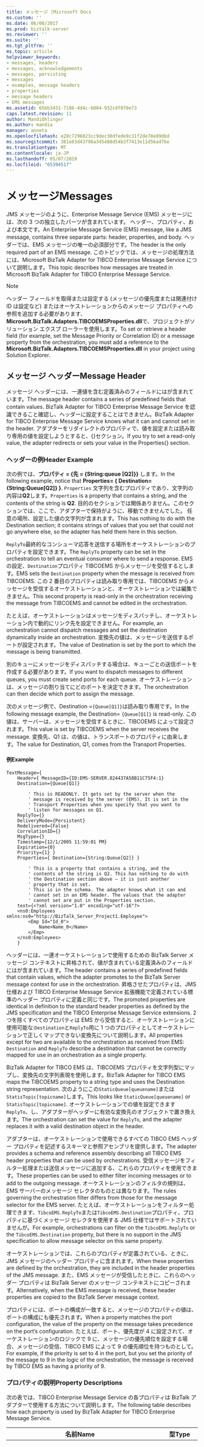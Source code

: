 ```yaml
---
title: メッセージ |Microsoft Docs
ms.custom: ''
ms.date: 06/08/2017
ms.prod: biztalk-server
ms.reviewer: ''
ms.suite: ''
ms.tgt_pltfrm: ''
ms.topic: article
helpviewer_keywords:
- messages, headers
- messages, acknowledgements
- messages, persisting
- messages
- examples, message headers
- properties
- message headers
- EMS messages
ms.assetid: 65bb3431-7186-4d4c-b004-932cdf070e73
caps.latest.revision: 11
author: MandiOhlinger
ms.author: mandia
manager: anneta
ms.openlocfilehash: e28c7296023cc9dec30dfede9c31f2de78e89dbd
ms.sourcegitcommit: 381e83d43796a345488d54b3f7413e11d56ad7be
ms.translationtype: MT
ms.contentlocale: ja-JP
ms.lasthandoff: 05/07/2019
ms.locfileid: "65394517"
---
```

# <a name="messages"></a><span data-ttu-id="c4ae5-102">メッセージ</span><span class="sxs-lookup"><span data-stu-id="c4ae5-102">Messages</span></span>
<span data-ttu-id="c4ae5-103">JMS メッセージのように、Enterprise Message Service (EMS) メッセージには、次の 3 つの独立したパーツが含まれています。 ヘッダー、プロパティ、および本文です。</span><span class="sxs-lookup"><span data-stu-id="c4ae5-103">An Enterprise Message Service (EMS) message, like a JMS message, contains three separate parts: header, properties, and body.</span></span> <span data-ttu-id="c4ae5-104">ヘッダーでは、EMS メッセージの唯一の必須部分です。</span><span class="sxs-lookup"><span data-stu-id="c4ae5-104">The header is the only required part of an EMS message.</span></span> <span data-ttu-id="c4ae5-105">このトピックでは、メッセージの処理方法には、Microsoft BizTalk Adapter for TIBCO Enterprise Message Service について説明します。</span><span class="sxs-lookup"><span data-stu-id="c4ae5-105">This topic describes how messages are treated in Microsoft BizTalk Adapter for TIBCO Enterprise Message Service.</span></span>  
  
> [!NOTE]
>  <span data-ttu-id="c4ae5-106">ヘッダー フィールドを取得または設定する (メッセージの優先度または関連付け ID は設定など) またはオーケストレーションからのメッセージ プロパティへの参照を追加する必要があります、 **Microsoft.BizTalk.Adapters.TIBCOEMSProperties.dll**で、プロジェクトがソリューション エクスプ ローラーを使用します。</span><span class="sxs-lookup"><span data-stu-id="c4ae5-106">To set or retrieve a header field (for example, set the Message Priority or Correlation ID) or a message property from the orchestration, you must add a reference to the **Microsoft.BizTalk.Adapters.TIBCOEMSProperties.dll** in your project using Solution Explorer.</span></span>  
  
## <a name="message-header"></a><span data-ttu-id="c4ae5-107">メッセージ ヘッダー</span><span class="sxs-lookup"><span data-stu-id="c4ae5-107">Message Header</span></span>  
 <span data-ttu-id="c4ae5-108">メッセージ ヘッダーには、一連値を含む定義済みのフィールドにはが含まれています。</span><span class="sxs-lookup"><span data-stu-id="c4ae5-108">The message header contains a series of predefined fields that contain values.</span></span> <span data-ttu-id="c4ae5-109">BizTalk Adapter for TIBCO Enterprise Message Service を認識できること確認し、ヘッダーに設定することはできません。</span><span class="sxs-lookup"><span data-stu-id="c4ae5-109">BizTalk Adapter for TIBCO Enterprise Message Service knows what it can and cannot set in the header.</span></span> <span data-ttu-id="c4ae5-110">アダプターをリダイレクトのプロパティで、値を設定または読み取り専用の値を設定しようとすると、{}セクション。</span><span class="sxs-lookup"><span data-stu-id="c4ae5-110">If you try to set a read-only value, the adapter redirects or sets your value in the Properties{} section.</span></span>  
  
### <a name="header-example"></a><span data-ttu-id="c4ae5-111">ヘッダーの例</span><span class="sxs-lookup"><span data-stu-id="c4ae5-111">Header Example</span></span>  
 <span data-ttu-id="c4ae5-112">次の例では、**プロパティ = {先 = {String:queue [Q2]}}** します。</span><span class="sxs-lookup"><span data-stu-id="c4ae5-112">In the following example, notice that **Properties= { Destination={String:Queue[Q2]} }**.</span></span> <span data-ttu-id="c4ae5-113">`Properties` 文字列を含むプロパティであり、文字列の内容は**Q2**します。</span><span class="sxs-lookup"><span data-stu-id="c4ae5-113">`Properties` is a property that contains a string, and the contents of the string is **Q2**.</span></span> <span data-ttu-id="c4ae5-114">目的のセクションでは関係ありません。このセクションでは、ここで、アダプターで保持がように、移動できませんでした。 任意の場所、設定した値の文字列が含まれます。</span><span class="sxs-lookup"><span data-stu-id="c4ae5-114">This has nothing to do with the Destination section; it contains strings of values that you set that could not go anywhere else, so the adapter has held them here in this section.</span></span>  
  
 <span data-ttu-id="c4ae5-115">`ReplyTo`最終的なコンシューマ応答を送信する場所をオーケストレーションのプロパティを設定できます。</span><span class="sxs-lookup"><span data-stu-id="c4ae5-115">The `ReplyTo` property can be set in the orchestration to tell an eventual consumer where to send a response.</span></span> <span data-ttu-id="c4ae5-116">EMS の設定、`Destination`プロパティ TIBCOEMS からメッセージを受信するとします。</span><span class="sxs-lookup"><span data-stu-id="c4ae5-116">EMS sets the `Destination` property when the message is received from TIBCOEMS.</span></span> <span data-ttu-id="c4ae5-117">この 2 番目のプロパティは読み取り専用では、TIBCOEMS からメッセージを受信するオーケストレーションと、オーケストレーションでは編集できません。</span><span class="sxs-lookup"><span data-stu-id="c4ae5-117">This second property is read-only in the orchestration receiving the message from TIBCOEMS and cannot be edited in the orchestration.</span></span>  
  
 <span data-ttu-id="c4ae5-118">たとえば、オーケストレーションはメッセージをディスパッチし、オーケストレーション内で動的にリンク先を設定できません。</span><span class="sxs-lookup"><span data-stu-id="c4ae5-118">For example, an orchestration cannot dispatch messages and set the destination dynamically inside an orchestration.</span></span> <span data-ttu-id="c4ae5-119">変換先の値は、メッセージを送信するポートが設定されます。</span><span class="sxs-lookup"><span data-stu-id="c4ae5-119">The value of Destination is set by the port to which the message is being transmitted.</span></span>  
  
 <span data-ttu-id="c4ae5-120">別のキューにメッセージをディスパッチする場合は、キューごとの送信ポートを作成する必要があります。</span><span class="sxs-lookup"><span data-stu-id="c4ae5-120">If you want to dispatch messages to different queues, you must create send ports for each queue.</span></span> <span data-ttu-id="c4ae5-121">オーケストレーションは、メッセージの割り当てにどのポートを決定できます。</span><span class="sxs-lookup"><span data-stu-id="c4ae5-121">The orchestration can then decide which port to assign the message.</span></span>  
  
 <span data-ttu-id="c4ae5-122">次のメッセージ例で、Destination =`{Queue[Q1]}`は読み取り専用です。</span><span class="sxs-lookup"><span data-stu-id="c4ae5-122">In the following message example, the Destination= `{Queue[Q1]}` is read-only.</span></span> <span data-ttu-id="c4ae5-123">この値は、サーバーは、メッセージを受信するときに、TIBCOEMS によって設定されます。</span><span class="sxs-lookup"><span data-stu-id="c4ae5-123">This value is set by TIBCOEMS when the server receives the message.</span></span> <span data-ttu-id="c4ae5-124">変換先、Q1 は、の値は、トランスポートのプロパティに由来します。</span><span class="sxs-lookup"><span data-stu-id="c4ae5-124">The value for Destination, Q1, comes from the Transport Properties.</span></span>  
  
#### <a name="example"></a><span data-ttu-id="c4ae5-125">例</span><span class="sxs-lookup"><span data-stu-id="c4ae5-125">Example</span></span>  
  
```  
TextMessage={   
    Header={ MessageID={ID:EMS-SERVER.824437A58B11C75F4:1}   
    Destination={Queue[Q1]}   
  
        ' This is READONLY. It gets set by the server when the  
        ' message is received by the server (EMS). It is set in the  
        ' Transport Properties when you specify that you want to  
        ' listen for messages on Q1.  
    ReplyTo={}   
    DeliveryMode={Persistent}   
    Redelivered={False}   
    CorrelationID={}   
    MsgType={}   
    Timestamp={12/1/2005 11:59:01 PM}   
    Expiration={0}   
    Priority={1} }   
    Properties={ Destination={String:Queue[Q2]} }   
  
        ' This is a property that contains a string, and the   
        ' contents of the string is Q2. This has nothing to do with  
        ' the Destination section above – it is just another   
        ' property that is set.   
        ' This is in the schema. The adapter knows what it can and   
        ' cannot set in an EMS header. The values that the adapter   
        ' cannot set are put in the Properties section.   
    text={<?xml version="1.0" encoding="utf-16"?>  
    <ns0:Employees xmlns:ns0="http://BizTalk_Server_Project1.Employee">  
        <Emp Id="Id_0">  
            Name>Name_0</Name>  
        </Emp>  
    </ns0:Employees>  
    }  
```  
  
 <span data-ttu-id="c4ae5-126">ヘッダーには、一連オーケストレーションで使用するための BizTalk Server メッセージ コンテキストに昇格されて、値が含まれている定義済みのフィールドにはが含まれています。</span><span class="sxs-lookup"><span data-stu-id="c4ae5-126">The header contains a series of predefined fields that contain values, which the adapter promotes to the BizTalk Server message context for use in the orchestration.</span></span> <span data-ttu-id="c4ae5-127">昇格させたプロパティは、JMS 仕様および TIBCO Enterprise Message Service 拡張機能で定義されている標準のヘッダー プロパティに定義と同じです。</span><span class="sxs-lookup"><span data-stu-id="c4ae5-127">The promoted properties are identical in definition to the standard header properties as defined by the JMS specification and the TIBCO Enterprise Message Service extensions.</span></span> <span data-ttu-id="c4ae5-128">2 つを除くすべてのプロパティは EMS から受信すると、オーケストレーションに使用可能な:`Destination`と`ReplyTo`用に 1 つのプロパティとしてオーケストレーションで正しくマップできない変換先について説明します。</span><span class="sxs-lookup"><span data-stu-id="c4ae5-128">All properties except for two are available to the orchestration as received from EMS: `Destination` and `ReplyTo` describe a destination that cannot be correctly mapped for use in an orchestration as a single property.</span></span>  
  
 <span data-ttu-id="c4ae5-129">BizTalk Adapter for TIBCO EMS は、TIBCOEMS プロパティを文字列型にマップし、変換先の文字列表現を使用します。</span><span class="sxs-lookup"><span data-stu-id="c4ae5-129">BizTalk Adapter for TIBCO EMS maps the TIBCOEMS property to a string type and uses the Destination string representation.</span></span> <span data-ttu-id="c4ae5-130">次のようにこの`StaticQueue[queuename]`または`StatisTopic[topicname]`します。</span><span class="sxs-lookup"><span data-stu-id="c4ae5-130">This looks like `StaticQueue[queuename]` or `StatisTopic[topicname]`.</span></span> <span data-ttu-id="c4ae5-131">オーケストレーションでの値を設定できます`ReplyTo`、し、アダプターがヘッダーに有効な変換先のオブジェクトで置き換えます。</span><span class="sxs-lookup"><span data-stu-id="c4ae5-131">The orchestration can set the value for `ReplyTo`, and the adapter replaces it with a valid destination object in the header.</span></span>  
  
 <span data-ttu-id="c4ae5-132">アダプターは、オーケストレーションで使用できるすべての TIBCO EMS ヘッダー プロパティを記述するスキーマと参照アセンブリを提供します。</span><span class="sxs-lookup"><span data-stu-id="c4ae5-132">The adapter provides a schema and reference assembly describing all TIBCO EMS header properties that can be used by orchestrations.</span></span> <span data-ttu-id="c4ae5-133">受信メッセージをフィルター処理または送信メッセージに追加する、これらのプロパティを使用できます。</span><span class="sxs-lookup"><span data-stu-id="c4ae5-133">These properties can be used to either filter incoming messages or to add to the outgoing message.</span></span> <span data-ttu-id="c4ae5-134">オーケストレーションのフィルタの規則は、EMS サーバーのメッセージ セレクタのものとは異なります。</span><span class="sxs-lookup"><span data-stu-id="c4ae5-134">The rules governing the orchestration filter differs from those for the message selector for the EMS server.</span></span> <span data-ttu-id="c4ae5-135">たとえば、オーケストレーションをフィルター処理できます、`TibcoEMS.ReplyTo`または`TibcoEMS.Destination`プロパティ、プロパティに基づくメッセージ セレクタを使用する JMS 仕様ではサポートされていませんが。</span><span class="sxs-lookup"><span data-stu-id="c4ae5-135">For example, orchestrations can filter on the `TibcoEMS.ReplyTo` or the `TibcoEMS.Destination` property, but there is no support in the JMS specification to allow message selector on this same property.</span></span>  
  
 <span data-ttu-id="c4ae5-136">オーケストレーションでは、これらのプロパティが定義されている、ときに、JMS メッセージのヘッダー プロパティに含まれます。</span><span class="sxs-lookup"><span data-stu-id="c4ae5-136">When these properties are defined by the orchestration, they are included in the header properties of the JMS message.</span></span> <span data-ttu-id="c4ae5-137">また、EMS メッセージが受信したときに、これらのヘッダー プロパティは BizTalk Server のメッセージ コンテキストにコピーされます。</span><span class="sxs-lookup"><span data-stu-id="c4ae5-137">Alternatively, when the EMS message is received, these header properties are copied to the BizTalk Server message context.</span></span>  
  
 <span data-ttu-id="c4ae5-138">プロパティには、ポートの構成が一致すると、メッセージのプロパティの値は、ポートの構成にも優先されます。</span><span class="sxs-lookup"><span data-stu-id="c4ae5-138">When a property matches the port configuration, the value of the property on the message takes precedence on the port’s configuration.</span></span> <span data-ttu-id="c4ae5-139">たとえば、ポート、優先度が 4 に設定されて、オーケストレーションのロジックで 9 に、メッセージの優先順位を設定する場合、メッセージの受信、TIBCO EMS によって 9 の優先順位を持つものとして。</span><span class="sxs-lookup"><span data-stu-id="c4ae5-139">For example, if the priority is set to 4 in the port, but you set the priority of the message to 9 in the logic of the orchestration, the message is received by TIBCO EMS as having a priority of 9.</span></span>  
  
### <a name="property-descriptions"></a><span data-ttu-id="c4ae5-140">プロパティの説明</span><span class="sxs-lookup"><span data-stu-id="c4ae5-140">Property Descriptions</span></span>  
 <span data-ttu-id="c4ae5-141">次の表では、TIBCO Enterprise Message Service の各プロパティは BizTalk アダプターで使用する方法について説明します。</span><span class="sxs-lookup"><span data-stu-id="c4ae5-141">The following table describes how each property is used by BizTalk Adapter for TIBCO Enterprise Message Service.</span></span>  
  
|<span data-ttu-id="c4ae5-142">名前</span><span class="sxs-lookup"><span data-stu-id="c4ae5-142">Name</span></span>|<span data-ttu-id="c4ae5-143">型</span><span class="sxs-lookup"><span data-stu-id="c4ae5-143">Type</span></span>|<span data-ttu-id="c4ae5-144">説明</span><span class="sxs-lookup"><span data-stu-id="c4ae5-144">Description</span></span>|  
|----------|----------|-----------------|  
|<span data-ttu-id="c4ae5-145">TibcoEMS.MessageID</span><span class="sxs-lookup"><span data-stu-id="c4ae5-145">TibcoEMS.MessageID</span></span>|<span data-ttu-id="c4ae5-146">string</span><span class="sxs-lookup"><span data-stu-id="c4ae5-146">string</span></span>|<span data-ttu-id="c4ae5-147">送信呼び出しでは、各メッセージに一意の ID を割り当てるし、ヘッダーに記録します。</span><span class="sxs-lookup"><span data-stu-id="c4ae5-147">Sending calls assign a unique ID to each message and record it in the header.</span></span><br /><br /> <span data-ttu-id="c4ae5-148">すべてのメッセージ ID の値は、3 文字のプレフィックス ID (これは、この目的のため予約されています) を起動します。</span><span class="sxs-lookup"><span data-stu-id="c4ae5-148">All message ID values start with the three-character prefix ID (which is reserved for this purpose).</span></span><br /><br /> <span data-ttu-id="c4ae5-149">読み取り専用。</span><span class="sxs-lookup"><span data-stu-id="c4ae5-149">Read-only.</span></span> <span data-ttu-id="c4ae5-150">値を変更しても、メッセージには影響しません。</span><span class="sxs-lookup"><span data-stu-id="c4ae5-150">Changing the value does not affect the message.</span></span>|  
|<span data-ttu-id="c4ae5-151">TibcoEMS.Timestamp</span><span class="sxs-lookup"><span data-stu-id="c4ae5-151">TibcoEMS.Timestamp</span></span>|<span data-ttu-id="c4ae5-152">long</span><span class="sxs-lookup"><span data-stu-id="c4ae5-152">long</span></span>|<span data-ttu-id="c4ae5-153">ヘッダーに UTC タイムスタンプ呼び出しレコードを送信します。</span><span class="sxs-lookup"><span data-stu-id="c4ae5-153">Sending calls record a UTC timestamp in the header.</span></span> <span data-ttu-id="c4ae5-154">これは、おおよその時間、サーバーがメッセージを受け入れることを示します。</span><span class="sxs-lookup"><span data-stu-id="c4ae5-154">This indicates the approximate time that the server accepted the message.</span></span><br /><br /> <span data-ttu-id="c4ae5-155">値が 1970 年 1 月 1 日以降はミリ秒単位</span><span class="sxs-lookup"><span data-stu-id="c4ae5-155">The value is in milliseconds since January 1, 1970</span></span><br /><br /> <span data-ttu-id="c4ae5-156">読み取り専用。</span><span class="sxs-lookup"><span data-stu-id="c4ae5-156">Read-only.</span></span> <span data-ttu-id="c4ae5-157">値を変更しても、メッセージには影響しません。</span><span class="sxs-lookup"><span data-stu-id="c4ae5-157">Changing the value does not affect the message.</span></span>|  
|<span data-ttu-id="c4ae5-158">TibcoEMS.Redelivered</span><span class="sxs-lookup"><span data-stu-id="c4ae5-158">TibcoEMS.Redelivered</span></span>|<span data-ttu-id="c4ae5-159">boolean</span><span class="sxs-lookup"><span data-stu-id="c4ae5-159">boolean</span></span>|<span data-ttu-id="c4ae5-160">サーバーは、メッセージが前に配信されたメッセージを複製するかどうかを示すヘッダーを設定します。</span><span class="sxs-lookup"><span data-stu-id="c4ae5-160">The server sets the header to indicate whether a message might duplicate a previously delivered message:</span></span><br /><br /> <span data-ttu-id="c4ae5-161">-false-サーバーが、以前にコンシューマーに対してこのメッセージの配信は試行されません。</span><span class="sxs-lookup"><span data-stu-id="c4ae5-161">-   false—The server has not previously tried to deliver this message to the consumer.</span></span><br /><span data-ttu-id="c4ae5-162">-true-可能性がありますが、保証されていないが、コンシューマーにこのメッセージを配信しようとして、サーバーが以前に、コンシューマーでは、適切な受信確認は返されませんでした。</span><span class="sxs-lookup"><span data-stu-id="c4ae5-162">-   true—It is likely, but not guaranteed, that the server has previously tried to deliver this message to the consumer, but the consumer did not return timely acknowledgement.</span></span><br /><br /> <span data-ttu-id="c4ae5-163">読み取り専用。</span><span class="sxs-lookup"><span data-stu-id="c4ae5-163">Read-only.</span></span> <span data-ttu-id="c4ae5-164">値を変更しても、メッセージには影響しません。</span><span class="sxs-lookup"><span data-stu-id="c4ae5-164">Changing the value does not affect the message.</span></span>|  
|<span data-ttu-id="c4ae5-165">TibcoEMS.Destination</span><span class="sxs-lookup"><span data-stu-id="c4ae5-165">TibcoEMS.Destination</span></span>|<span data-ttu-id="c4ae5-166">string</span><span class="sxs-lookup"><span data-stu-id="c4ae5-166">string</span></span>|<span data-ttu-id="c4ae5-167">このヘッダーで、メッセージの送信先 (キューまたはトピック) 呼び出しレコードを送信します。</span><span class="sxs-lookup"><span data-stu-id="c4ae5-167">Sending calls record the destination (queue or topic) of the message in this header.</span></span> <span data-ttu-id="c4ae5-168">形式は、適合変換先から文字列。</span><span class="sxs-lookup"><span data-stu-id="c4ae5-168">The format is adapted from a destination to a string.</span></span> <span data-ttu-id="c4ae5-169">以前は、形式が説明します。</span><span class="sxs-lookup"><span data-stu-id="c4ae5-169">The format is previously described.</span></span><br /><br /> <span data-ttu-id="c4ae5-170">読み取り専用。</span><span class="sxs-lookup"><span data-stu-id="c4ae5-170">Read-only.</span></span> <span data-ttu-id="c4ae5-171">値を変更しても、メッセージには影響しません。</span><span class="sxs-lookup"><span data-stu-id="c4ae5-171">Changing the value does not affect the message.</span></span>|  
|<span data-ttu-id="c4ae5-172">TibcoEMS.DeliveryMode</span><span class="sxs-lookup"><span data-stu-id="c4ae5-172">TibcoEMS.DeliveryMode</span></span>|<span data-ttu-id="c4ae5-173">string</span><span class="sxs-lookup"><span data-stu-id="c4ae5-173">string</span></span>|<span data-ttu-id="c4ae5-174">2 つの値があります。PERSISTENT と NON-PERSISTENT です。</span><span class="sxs-lookup"><span data-stu-id="c4ae5-174">Has two possible values: PERSISTENT and NON-PERSISTENT.</span></span> <span data-ttu-id="c4ae5-175">既定値は、永続的なモードです。</span><span class="sxs-lookup"><span data-stu-id="c4ae5-175">Default value is PERSISTENT mode.</span></span><br /><br /> <span data-ttu-id="c4ae5-176">アダプターは、BizTalk Server に送信されるメッセージの受信確認を行う前に、EMS サーバーからの受信確認を待機します。</span><span class="sxs-lookup"><span data-stu-id="c4ae5-176">The adapter waits for an acknowledgement from the EMS server before acknowledging the message sent to BizTalk Server.</span></span> <span data-ttu-id="c4ae5-177">このヘッダーのプロパティとポートの構成項目は、EMS は、アダプターにこの受信確認を送信し、メッセージ送信の信頼性の制御にかかる時間を制御します。</span><span class="sxs-lookup"><span data-stu-id="c4ae5-177">This header property and port configuration item controls the time EMS takes to send this acknowledgement to the adapter and control the reliability of message transmission.</span></span><br /><br /> <span data-ttu-id="c4ae5-178">PERSISTENT 配信モードを使用して、EMS サーバーが、メッセージは、EMS サーバーで正常に保存するまでに待機します。</span><span class="sxs-lookup"><span data-stu-id="c4ae5-178">Using PERSISTENT delivery mode—the EMS server waits until the message is successfully persisted in the EMS server.</span></span> <span data-ttu-id="c4ae5-179">このアクションは、メッセージがキューに到着したことを保証します。</span><span class="sxs-lookup"><span data-stu-id="c4ae5-179">This action guarantees that the message has arrived in the queue.</span></span> <span data-ttu-id="c4ae5-180">PERSISTENT モードの配信を使用する場合は、次を考慮してください。</span><span class="sxs-lookup"><span data-stu-id="c4ae5-180">When you use PERSISTENT mode delivery, consider the following:</span></span><br /><br /> <span data-ttu-id="c4ae5-181">メッセージが大きいほど、長く、送信されると、メッセージを考慮する BizTalk Server がかかります。</span><span class="sxs-lookup"><span data-stu-id="c4ae5-181">The larger the messages, the longer it takes for BizTalk Server to consider the message as sent.</span></span><br /><br /> <span data-ttu-id="c4ae5-182">NON-PERSISTENT モードを使用して、EMS サーバーは、メッセージを保持する前に受信確認を返します。</span><span class="sxs-lookup"><span data-stu-id="c4ae5-182">Using NON-PERSISTENT mode—the EMS server returns the acknowledgement before persisting the message.</span></span> <span data-ttu-id="c4ae5-183">エラーが、EMS サーバーで発生する場合は、BizTalk Server から正常に送信されたと見なされると、メッセージが失われます。</span><span class="sxs-lookup"><span data-stu-id="c4ae5-183">If a failure were to occur with the EMS server, the message might be lost when it is considered successfully sent by BizTalk Server.</span></span>|  
|<span data-ttu-id="c4ae5-184">TibcoEMS.Expiration</span><span class="sxs-lookup"><span data-stu-id="c4ae5-184">TibcoEMS.Expiration</span></span>|<span data-ttu-id="c4ae5-185">long</span><span class="sxs-lookup"><span data-stu-id="c4ae5-185">long</span></span>|<span data-ttu-id="c4ae5-186">有効期限の前に、メッセージが存在する時間の長さ。</span><span class="sxs-lookup"><span data-stu-id="c4ae5-186">Length of time that the message will live before expiration.</span></span> <span data-ttu-id="c4ae5-187">かどうかは 0 に設定すると、メッセージは期限切れになりません。</span><span class="sxs-lookup"><span data-stu-id="c4ae5-187">If set to 0, message does not expire.</span></span><br /><br /> <span data-ttu-id="c4ae5-188">Time to live は、ミリ秒単位で指定されます。</span><span class="sxs-lookup"><span data-stu-id="c4ae5-188">The time-to-live is specified in milliseconds.</span></span>|  
|<span data-ttu-id="c4ae5-189">TibcoEMS.Priority</span><span class="sxs-lookup"><span data-stu-id="c4ae5-189">TibcoEMS.Priority</span></span>|<span data-ttu-id="c4ae5-190">ssNoversion</span><span class="sxs-lookup"><span data-stu-id="c4ae5-190">int</span></span>|<span data-ttu-id="c4ae5-191">通常、または優先としてメッセージの優先度を定義するのにには、順位付け、0 から 9 までの数値を使用します。</span><span class="sxs-lookup"><span data-stu-id="c4ae5-191">Uses a numeric ranking, between 0 and 9, to define message priority as normal or expedited.</span></span> <span data-ttu-id="c4ae5-192">数字が大きくなるほど、優先順位が高い。</span><span class="sxs-lookup"><span data-stu-id="c4ae5-192">Larger numbers represent higher priority.</span></span>|  
|<span data-ttu-id="c4ae5-193">TibcoEMS.CorrolationID</span><span class="sxs-lookup"><span data-stu-id="c4ae5-193">TibcoEMS.CorrolationID</span></span>|<span data-ttu-id="c4ae5-194">string</span><span class="sxs-lookup"><span data-stu-id="c4ae5-194">string</span></span>|<span data-ttu-id="c4ae5-195">要求メッセージに応答メッセージのリンクなどのメッセージをリンクするために使用します。</span><span class="sxs-lookup"><span data-stu-id="c4ae5-195">Can be used to link messages, such as linking a response message to a request message.</span></span><br /><br /> <span data-ttu-id="c4ae5-196">これと同じ値は、通常、`EMS.JMSMessageID`します。</span><span class="sxs-lookup"><span data-stu-id="c4ae5-196">Usually this is the same value as the `EMS.JMSMessageID`.</span></span> <span data-ttu-id="c4ae5-197">通常はと共に使用、`EMS.JMSReplyTo`プロパティ。</span><span class="sxs-lookup"><span data-stu-id="c4ae5-197">This is usually used together with the `EMS.JMSReplyTo` property.</span></span>|  
|<span data-ttu-id="c4ae5-198">TibcoEMS.ReplyTo</span><span class="sxs-lookup"><span data-stu-id="c4ae5-198">TibcoEMS.ReplyTo</span></span>|<span data-ttu-id="c4ae5-199">string</span><span class="sxs-lookup"><span data-stu-id="c4ae5-199">string</span></span>|<span data-ttu-id="c4ae5-200">メッセージの返信を送信する宛先。</span><span class="sxs-lookup"><span data-stu-id="c4ae5-200">A destination to which a message reply should be sent.</span></span> <span data-ttu-id="c4ae5-201">形式のと同じですが、`EMS.JMSDestination`とポートの構成もできます。</span><span class="sxs-lookup"><span data-stu-id="c4ae5-201">Format is identical to the `EMS.JMSDestination` and also the port's configuration.</span></span>|  
|<span data-ttu-id="c4ae5-202">TibcoEMS.Type</span><span class="sxs-lookup"><span data-stu-id="c4ae5-202">TibcoEMS.Type</span></span>|<span data-ttu-id="c4ae5-203">string</span><span class="sxs-lookup"><span data-stu-id="c4ae5-203">string</span></span>|<span data-ttu-id="c4ae5-204">メッセージの種類 (テキスト、バイト、文字列など) については説明しません。</span><span class="sxs-lookup"><span data-stu-id="c4ae5-204">Does not describe the message type (text, byte, string …).</span></span><br /><br /> <span data-ttu-id="c4ae5-205">一部の JMS プロバイダでは、メッセージ リポジトリを使用して、メッセージの種類の定義を格納します。</span><span class="sxs-lookup"><span data-stu-id="c4ae5-205">Some JMS providers use a message repository to store message type definitions.</span></span> <span data-ttu-id="c4ae5-206">クライアント プログラムは、リポジトリ内の定義を参照するには、このフィールドに値を格納することができます。</span><span class="sxs-lookup"><span data-stu-id="c4ae5-206">Client programs can store a value in this field to reference a definition in the repository.</span></span> <span data-ttu-id="c4ae5-207">EMS では、このヘッダーをサポートしますが、これを使用しません。</span><span class="sxs-lookup"><span data-stu-id="c4ae5-207">EMS supports this header but does not use it.</span></span><br /><br /> <span data-ttu-id="c4ae5-208">JMS 仕様では、標準のメッセージ定義リポジトリは定義しませんもはメッセージの種類の定義の名前付けポリシーを定義します。</span><span class="sxs-lookup"><span data-stu-id="c4ae5-208">The JMS specification does not define a standard message definition repository, nor does it define a naming policy for message type definitions.</span></span><br /><br /> <span data-ttu-id="c4ae5-209">一部のプロバイダーでは、アプリケーション メッセージごとにメッセージの種類の定義が必要です。</span><span class="sxs-lookup"><span data-stu-id="c4ae5-209">Some providers require message type definitions for each application message.</span></span> <span data-ttu-id="c4ae5-210">このようなプロバイダーとの互換性を保証するためにクライアント プログラムは、クライアント アプリケーションがそれを使用しない場合でも、このヘッダーを設定できます。</span><span class="sxs-lookup"><span data-stu-id="c4ae5-210">To guarantee compatibility with such providers, client programs can set this header, even if the client application does not use it.</span></span><br /><br /> <span data-ttu-id="c4ae5-211">移植性を保証するためにクライアントは、(リテラル) ではなくシンボリック値では、このヘッダーを設定して、プロバイダのリポジトリに一致するように構成します。</span><span class="sxs-lookup"><span data-stu-id="c4ae5-211">To guarantee portability, clients can set this header with symbolic values (instead of literals), and configure them to match the provider's repository.</span></span>|  
  
## <a name="properties"></a><span data-ttu-id="c4ae5-212">プロパティ</span><span class="sxs-lookup"><span data-stu-id="c4ae5-212">Properties</span></span>  
 <span data-ttu-id="c4ae5-213">インテグレータは、JMS メッセージのプロパティの一部に、プロパティを追加するまで、BizTalk Server メッセージ コンテキストに昇格するプロパティのセットを定義できます。</span><span class="sxs-lookup"><span data-stu-id="c4ae5-213">The integrator can define a set of properties to promote to the BizTalk Server message context, after which the properties are added to the properties part of the JMS message.</span></span> <span data-ttu-id="c4ae5-214">インテグレータは、スキーマの作成中に、プロパティの型を定義するときに行われます。</span><span class="sxs-lookup"><span data-stu-id="c4ae5-214">The integrator takes care when defining the type of the property while it is creating the schema.</span></span> <span data-ttu-id="c4ae5-215">メッセージ セレクタでこのプロパティの値を使用する場合、特定の操作は、プロパティの型に応じて有効です。</span><span class="sxs-lookup"><span data-stu-id="c4ae5-215">If this property value is used in a message selector, certain operations are valid depending on the type of the property.</span></span> <span data-ttu-id="c4ae5-216">たとえば、メッセージ セレクタ**myMessageProperty > 5**は整数値として、プロパティを定義する必要があり、アダプターでは、値を整数値としてメッセージに使用すると、します。</span><span class="sxs-lookup"><span data-stu-id="c4ae5-216">For example, if a message selector **myMessageProperty > 5** is used, the property must be defined as an integer value, and the adapter puts the value in the message as an integer value.</span></span> <span data-ttu-id="c4ae5-217">昇格させるプロパティ、プロパティ名は、先頭が EMSX で始まる必要があります。</span><span class="sxs-lookup"><span data-stu-id="c4ae5-217">For the properties to be promoted, the property names must start with EMSX.</span></span> <span data-ttu-id="c4ae5-218">定義済みプロパティと同じ名前もありませんが、必要です。</span><span class="sxs-lookup"><span data-stu-id="c4ae5-218">They must also not have the same name as the predefined properties.</span></span>  
  
 <span data-ttu-id="c4ae5-219">BizTalk Adapter for TIBCO Enterprise Message Service は、このセクションに表示できる EMS 固有および JMS 固有のプロパティを宣言するスキーマと、アセンブリを提供します。</span><span class="sxs-lookup"><span data-stu-id="c4ae5-219">BizTalk Adapter for TIBCO Enterprise Message Service provides a schema and assembly, which declare the EMS- and JMS-specific properties that can appear in this section.</span></span> <span data-ttu-id="c4ae5-220">これらを拡張、除外を含めることができます。</span><span class="sxs-lookup"><span data-stu-id="c4ae5-220">These can be augmented to include any omissions.</span></span> <span data-ttu-id="c4ae5-221">メッセージのコンテキストで参照されるすべての EMSX プロパティは、EMS メッセージのメッセージ プロパティ セクションに格納されます。</span><span class="sxs-lookup"><span data-stu-id="c4ae5-221">All EMSX properties referenced in the message context are put in the message property section of the EMS message.</span></span> <span data-ttu-id="c4ae5-222">詳細については、TIBCO EMS のユーザー ガイドを参照してください。</span><span class="sxs-lookup"><span data-stu-id="c4ae5-222">For more information, see the TIBCO EMS Users Guide.</span></span>  
  
## <a name="body"></a><span data-ttu-id="c4ae5-223">本文</span><span class="sxs-lookup"><span data-stu-id="c4ae5-223">Body</span></span>  
 <span data-ttu-id="c4ae5-224">EMS は、JMS 仕様に列挙されたすべてのメッセージをサポートしています: テキスト、バイト、ストリーム、マップ、およびオブジェクト。</span><span class="sxs-lookup"><span data-stu-id="c4ae5-224">EMS supports all messages enumerated in the JMS specification: text, byte, stream, map, and object.</span></span> <span data-ttu-id="c4ae5-225">BizTalk Adapter for TIBCO EMS は、テキスト メッセージの種類のみをサポートします。</span><span class="sxs-lookup"><span data-stu-id="c4ae5-225">The BizTalk Adapter for TIBCO EMS supports only the text message type.</span></span>  
  
 <span data-ttu-id="c4ae5-226">JMS では、テキスト タイプのメッセージが XML 形式の本文を含めることは必要ありません。</span><span class="sxs-lookup"><span data-stu-id="c4ae5-226">JMS does not require that messages of type text contain XML-formatted bodies.</span></span> <span data-ttu-id="c4ae5-227">アダプターがメッセージの本文を処理しません提供されている[!INCLUDE[btsBizTalkServerNoVersion](../includes/btsbiztalkservernoversion-md.md)]受信するとします。</span><span class="sxs-lookup"><span data-stu-id="c4ae5-227">The adapter does not process the body of the message; it is provided to [!INCLUDE[btsBizTalkServerNoVersion](../includes/btsbiztalkservernoversion-md.md)] as received.</span></span>  <span data-ttu-id="c4ae5-228">そのため、BizTalk にアダプターによって送信されたメッセージ可能性がありますとして解析されない XML データ。</span><span class="sxs-lookup"><span data-stu-id="c4ae5-228">Therefore, messages submitted to BizTalk by the adapter may not always parse as XML data.</span></span>  
  
## <a name="persistent-messages"></a><span data-ttu-id="c4ae5-229">永続的なメッセージ</span><span class="sxs-lookup"><span data-stu-id="c4ae5-229">Persistent Messages</span></span>  
 <span data-ttu-id="c4ae5-230">メッセージは、サブスクライバーに正確に 1 回限りの配信を保証するために、EMS サーバー上に保存することができます。ただし、アダプターのパフォーマンスに大きな影響を与えることがこのできます。</span><span class="sxs-lookup"><span data-stu-id="c4ae5-230">Messages can be persisted on the EMS server to guarantee exactly one-time delivery to a subscriber; however, this can have a significant impact on the adapter's performance.</span></span> <span data-ttu-id="c4ae5-231">メッセージを送信するときに、EMS では、ローカル ストレージに、メッセージをアダプターにメッセージの受信確認の前に格納します。</span><span class="sxs-lookup"><span data-stu-id="c4ae5-231">When you send messages, EMS stores the message in local storage before acknowledging reception of the message to the adapter.</span></span> <span data-ttu-id="c4ae5-232">ポートによって処理されるすべてのメッセージまたはオーケストレーションでは、メッセージごとに、このプロパティを設定することができます。</span><span class="sxs-lookup"><span data-stu-id="c4ae5-232">You can set this property on a per-message basis in the orchestration or for all messages processed by the port.</span></span>  
  
 <span data-ttu-id="c4ae5-233">受信側の側面からないトピックにサブスクライブしている場合、アダプターがメッセージをミスすることができます。</span><span class="sxs-lookup"><span data-stu-id="c4ae5-233">From the receiving aspect, the adapter can miss messages when it is not subscribed to the topic.</span></span> <span data-ttu-id="c4ae5-234">サブスクリプションがない場合に、トピックに送信されたメッセージは、EMS では保持されません。</span><span class="sxs-lookup"><span data-stu-id="c4ae5-234">Messages posted to topics when there are no subscriptions are not persisted by EMS.</span></span> <span data-ttu-id="c4ae5-235">アダプターが現在サブスクライブしている; 場合でもメッセージへの投稿を受信するためのメカニズムただし、永続的なメッセージの使用と同様に、EMS のパフォーマンスに大きな影響を及ぼしますこれとは常に必要ありません。</span><span class="sxs-lookup"><span data-stu-id="c4ae5-235">The adapter needs a mechanism to receive message postings even when not currently subscribed; however, like the use of persistent messages, this has a significant impact on the EMS performance, and it is not always required.</span></span>  
  
> [!NOTE]
>  <span data-ttu-id="c4ae5-236">EMS の観点から表示されるためのメカニズムが実装されていません。 またが、本当に必要な。</span><span class="sxs-lookup"><span data-stu-id="c4ae5-236">There is a mechanism for receive from the point of view of EMS, but it is not implemented, nor is it really desired.</span></span> <span data-ttu-id="c4ae5-237">これはトピックでは、問題のみです。キューは影響しません。</span><span class="sxs-lookup"><span data-stu-id="c4ae5-237">This is only an issue with topic; queues are not affected.</span></span> <span data-ttu-id="c4ae5-238">トピックは通常使用時間に固有のデータ--株価情報、たとえばされます。</span><span class="sxs-lookup"><span data-stu-id="c4ae5-238">A topic is generally used for time-specific data -- stock quotes, for example.</span></span> <span data-ttu-id="c4ae5-239">株式の価格が実行されなかった場合は、後でもう一度な投稿をされたわかります。</span><span class="sxs-lookup"><span data-stu-id="c4ae5-239">If the price of a stock is missed, you know that it will be posted again later.</span></span>  
  
 <span data-ttu-id="c4ae5-240">これらの理由から、ポートの構成に有効または、EMS サーバーでメッセージの永続性を無効にすることができます。</span><span class="sxs-lookup"><span data-stu-id="c4ae5-240">For these reasons the port configuration lets you enable or disable message persistence on the EMS server.</span></span>  
  
## <a name="message-acknowledgement"></a><span data-ttu-id="c4ae5-241">メッセージの受信確認</span><span class="sxs-lookup"><span data-stu-id="c4ae5-241">Message Acknowledgement</span></span>  
 <span data-ttu-id="c4ae5-242">BizTalk Adapter for TIBCO Enterprise Message Service は、BizTalk Server にそのメッセージを適切にディスパッチするときに常に、メッセージの受信を確認します。</span><span class="sxs-lookup"><span data-stu-id="c4ae5-242">BizTalk Adapter for TIBCO Enterprise Message Service always acknowledges reception of a message when that message was correctly dispatched to BizTalk Server.</span></span> <span data-ttu-id="c4ae5-243">つまり、未確認のメッセージは、EMS からアダプタに再送信されます。</span><span class="sxs-lookup"><span data-stu-id="c4ae5-243">This means that unacknowledged messages are resent from EMS to the adapter.</span></span> <span data-ttu-id="c4ae5-244">アダプターは、送信先自体; の設定ではこのため、メッセージが EMS によって再送信回数の合計を制御できません。ただし、かどうか、メッセージ ボックスに、メッセージが送信される場合、アダプターを制御できます。</span><span class="sxs-lookup"><span data-stu-id="c4ae5-244">The adapter cannot control the number of times the message is resent by EMS because this is a configuration of the destination itself; however, the adapter can control if the message is sent to the MessageBox or not.</span></span> <span data-ttu-id="c4ae5-245">EMS サーバーは、失敗したメッセージがキューに送信する最大回数を制御します。</span><span class="sxs-lookup"><span data-stu-id="c4ae5-245">The EMS server controls the maximum number of times a failed message is sent to a queue.</span></span>  
  
 <span data-ttu-id="c4ae5-246">再配信されるメッセージの場合、EMS サーバーの設定、`JMSRedelivered`プロパティを True に、インクリメント、`JMSXDeliveryCount`します。</span><span class="sxs-lookup"><span data-stu-id="c4ae5-246">For messages that are redelivered, the EMS server sets the `JMSRedelivered` property to True and increments the `JMSXDeliveryCount`.</span></span> <span data-ttu-id="c4ae5-247">両方のプロパティ値をオーケストレーションに利用できます。</span><span class="sxs-lookup"><span data-stu-id="c4ae5-247">Both property values are available to the orchestration.</span></span> <span data-ttu-id="c4ae5-248">配信せず、EMS の未配信キューにメッセージを移動することはできません。</span><span class="sxs-lookup"><span data-stu-id="c4ae5-248">You cannot move a message to the EMS un-delivered queue without delivering it there.</span></span> <span data-ttu-id="c4ae5-249">これを行うと、メッセージのプロパティが変更されます。</span><span class="sxs-lookup"><span data-stu-id="c4ae5-249">Doing this would change the message properties.</span></span>  
  
 <span data-ttu-id="c4ae5-250">メッセージには、その構成済みの最大再配信回数に達すると、EMS サーバーは、メッセージは削除されるか、$sys.undelivered キューに配置するかどうかを決定します。</span><span class="sxs-lookup"><span data-stu-id="c4ae5-250">When a message reaches its configured maximum redelivery count, the EMS server determines whether the message should be deleted or put on the $sys.undelivered queue.</span></span> <span data-ttu-id="c4ae5-251">EMS サーバーに基づく意思決定、`JMS_TIBCO_PRESERVE_UNDELIVERED`プロパティです。 場合 true の場合、はメッセージが未配信キューに、または削除されます。</span><span class="sxs-lookup"><span data-stu-id="c4ae5-251">The EMS server makes the decision based on the `JMS_TIBCO_PRESERVE_UNDELIVERED` property; if True, the message goes to the undelivered queue, or it is deleted.</span></span> <span data-ttu-id="c4ae5-252">このプロパティは、メッセージを送信する前に、オーケストレーションで設定できます。</span><span class="sxs-lookup"><span data-stu-id="c4ae5-252">This property can be set in the orchestration before sending the message.</span></span> <span data-ttu-id="c4ae5-253">配信後は、メッセージ プロパティを変更できません。</span><span class="sxs-lookup"><span data-stu-id="c4ae5-253">After delivery, the message property cannot be changed.</span></span> <span data-ttu-id="c4ae5-254">EMS に送信されるメッセージは BizTalk Server に受信確認が成功する場合。</span><span class="sxs-lookup"><span data-stu-id="c4ae5-254">Messages sent to EMS are acknowledged to BizTalk Server when they are successful.</span></span> <span data-ttu-id="c4ae5-255">EMS へのエラー送信テーマがある場合は中断されていて再試行可能に設定します。</span><span class="sxs-lookup"><span data-stu-id="c4ae5-255">If there is a failure sending theme to EMS, they are suspended and marked as retryable.</span></span>  
  
## <a name="see-also"></a><span data-ttu-id="c4ae5-256">参照</span><span class="sxs-lookup"><span data-stu-id="c4ae5-256">See Also</span></span>  
 [<span data-ttu-id="c4ae5-257">作業の開始</span><span class="sxs-lookup"><span data-stu-id="c4ae5-257">Getting Started</span></span>](../core/getting-started-with-biztalk-adapter-for-tibco-enterprise-message-service.md)